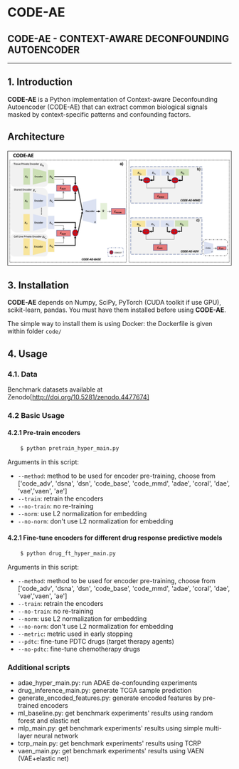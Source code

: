 # CODE-AE

## CODE-AE - CONTEXT-AWARE DECONFOUNDING AUTOENCODER
-----------------------------------------------------------------

## 1. Introduction
**CODE-AE** is a Python implementation of Context-aware Deconfounding Autoencoder (CODE-AE) that can extract common biological signals masked by context-specific patterns and confounding factors.

## Architecture
![architecture](./figs/architecture.png?raw=true)


## 3. Installation

**CODE-AE** depends on Numpy, SciPy, PyTorch (CUDA toolkit if use GPU), scikit-learn, pandas. 
You must have them installed before using **CODE-AE**.

The simple way to install them is using Docker: the Dockerfile is given within folder ``code/``

## 4. Usage

### 4.1. Data

Benchmark datasets available at Zenodo[http://doi.org/10.5281/zenodo.4477674]

### 4.2 Basic Usage 
#### 4.2.1 Pre-train encoders
```sh
    $ python pretrain_hyper_main.py
```
Arguments in this script:
* ``--method``:       method to be used for encoder pre-training, choose from \['code_adv', 'dsna', 'dsn', 'code_base', 'code_mmd', 'adae', 'coral', 'dae', 'vae','vaen', 'ae'\]
* ``--train``:        retrain the encoders
* ``--no-train``:     no re-training
* ``--norm``:        use L2 normalization for embedding
* ``--no-norm``:     don't use L2 normalization for embedding

#### 4.2.1 Fine-tune encoders for different drug response predictive models
```sh
    $ python drug_ft_hyper_main.py
```
Arguments in this script:
* ``--method``:       method to be used for encoder pre-training, choose from \['code_adv', 'dsna', 'dsn', 'code_base', 'code_mmd', 'adae', 'coral', 'dae', 'vae','vaen', 'ae'\]
* ``--train``:        retrain the encoders
* ``--no-train``:     no re-training
* ``--norm``:        use L2 normalization for embedding
* ``--no-norm``:     don't use L2 normalization for embedding
* ``--metric``:     metric used in early stopping
*  ``--pdtc``:  fine-tune PDTC drugs (target therapy agents)
*  ``--no-pdtc``:  fine-tune chemotherapy drugs

### Additional scripts
- adae_hyper_main.py: run ADAE de-confounding experiments
- drug_inference_main.py: generate TCGA sample prediction
- generate_encoded_features.py: generate encoded features by pre-trained encoders
- ml_baseline.py: get benchmark experiments' results using random forest and elastic net
- mlp_main.py: get benchmark experiments' results using simple multi-layer neural network
- tcrp_main.py: get benchmark experiments' results using TCRP
- vaen_main.py: get benchmark experiments' results using VAEN (VAE+elastic net)
